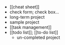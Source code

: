 - [[cheat sheet]]
- check form; check box...
- long-term project
- sample project
- [[task management]]
- [[todo list]]; [[to-do list]]
    - un-completed project
